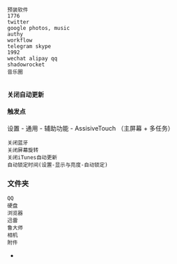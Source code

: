 
```
预装软件
1776
twitter
google photos, music
authy
workflow
telegram skype
1992
wechat alipay qq
shadowrocket
音乐圈


```

#### 关闭自动更新

#### 触发点

设置 - 通用 - 辅助功能 - AssisiveTouch （主屏幕 + 多任务）
```
关闭蓝牙
关闭屏幕旋转
关闭iTunes自动更新
自动锁定时间(设置-显示与亮度-自动锁定)
```

### 文件夹
```
QQ
硬盘
浏览器
迅雷
鲁大师
相机
附件
```


-
